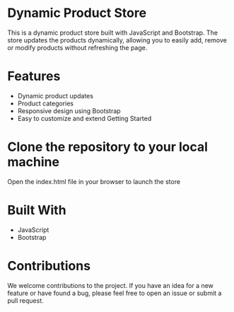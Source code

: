 # Dynamic Product Store
This is a dynamic product store built with JavaScript and Bootstrap. The store updates the products dynamically, allowing you to easily add, remove or modify products without refreshing the page.

# Features
 - Dynamic product updates
 - Product categories
 - Responsive design using Bootstrap
 - Easy to customize and extend
Getting Started

# Clone the repository to your local machine
Open the index.html file in your browser to launch the store

# Built With
- JavaScript
- Bootstrap

# Contributions
We welcome contributions to the project. If you have an idea for a new feature or have found a bug, please feel free to open an issue or submit a pull request.

